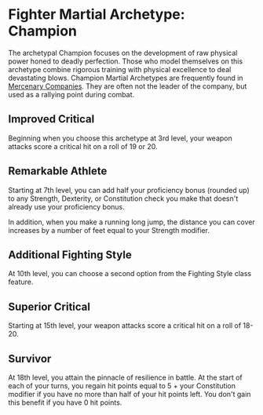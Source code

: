 # Fighter Martial Archetype: Champion
The archetypal Champion focuses on the development of raw physical power honed to deadly perfection. Those who model themselves on this archetype combine rigorous training with physical excellence to deal devastating blows. Champion Martial Archetypes are frequently found in [Mercenary Companies](../../Organizations/MercCompanies/MercCompanies.md). They are often not the leader of the company, but used as a rallying point during combat.

## Improved Critical
Beginning when you choose this archetype at 3rd level, your weapon attacks score a critical hit on a roll of 19 or 20.

## Remarkable Athlete
Starting at 7th level, you can add half your proficiency bonus (rounded up) to any Strength, Dexterity, or Constitution check you make that doesn't already use your proficiency bonus.

In addition, when you make a running long jump, the distance you can cover increases by a number of feet equal to your Strength modifier.

## Additional Fighting Style
At 10th level, you can choose a second option from the Fighting Style class feature.

## Superior Critical
Starting at 15th level, your weapon attacks score a critical hit on a roll of 18-20.

## Survivor
At 18th level, you attain the pinnacle of resilience in battle. At the start of each of your turns, you regain hit points equal to 5 + your Constitution modifier if you have no more than half of your hit points left. You don't gain this benefit if you have 0 hit points.